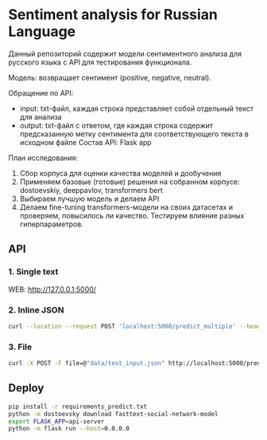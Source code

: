# Sentiment analysis for Russian Language

Данный репозиторий содержит модели сентиментного анализа для русского языка c API для тестирования функционала.

Модель: возвращает сентимент (positive, negative, neutral).

Обращение по API:
- input: txt-файл, каждая строка представляет собой отдельный текст для анализа
- output: txt-файл с ответом, где каждая строка содержит предсказанную метку сентимента для соответствующего текста в исходном файле
Состав API: Flask app

План исследования:

1. Сбор корпуса для оценки качества моделей и дообучения
2. Применяем базовые (готовые) решения на собранном корпусе: dostoevskiy, deeppavlov, transformers bert
3. Выбираем лучшую модель и делаем API
4. Делаем fine-tuning transformers-модели на своих датасетах и проверяем, повысилось ли качество. Тестируем влияние разных гиперпараметров.

## API
### 1. Single text
WEB: http://127.0.0.1:5000/
### 2. Inline JSON
```bash
curl --location --request POST 'localhost:5000/predict_multiple' --header 'Content-Type: application/json' --data-raw '[{"text": "Привет"}, {"text": "Все очень плохо"}]'
```

### 3. File
```bash
curl -X POST -F file=@"data/test_input.json" http://localhost:5000/predict_file
```

## Deploy
```bash
pip install -r requirements_predict.txt
python -m dostoevsky download fasttext-social-network-model
export FLASK_APP=api-server
python -m flask run --host=0.0.0.0
```